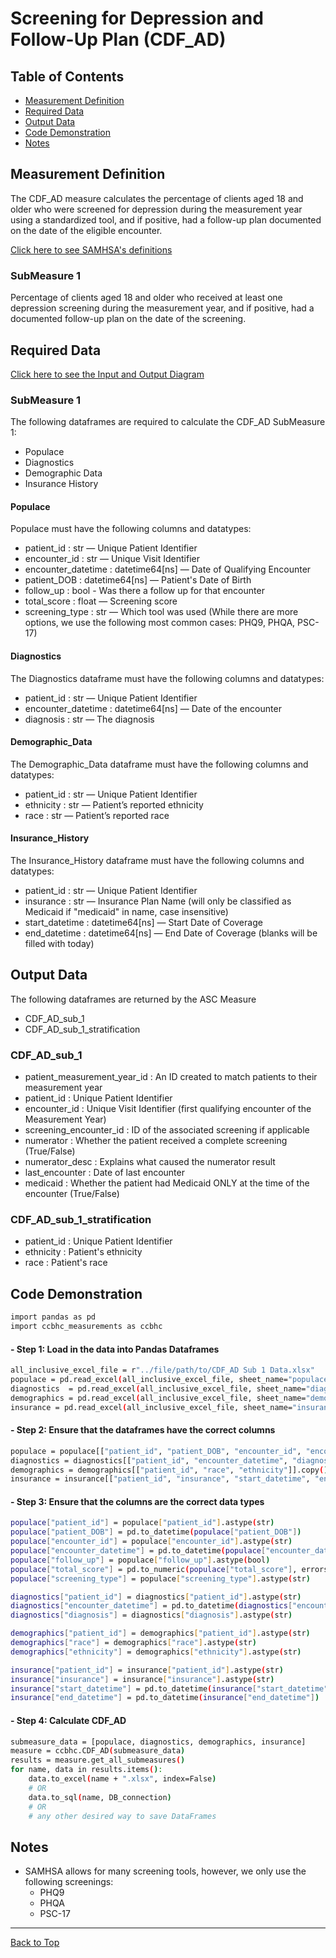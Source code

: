 # Screening for Depression and Follow-Up Plan (CDF_AD)

## Table of Contents

- [Measurement Definition](#measurement-definition)  
- [Required Data](#required-data)  
- [Output Data](#output-data)  
- [Code Demonstration](#code-demonstration)  
- [Notes](#notes)

## Measurement Definition

The CDF_AD measure calculates the percentage of clients aged 18 and older who were screened for depression during the measurement year using a standardized tool, and if positive, had a follow-up plan documented on the date of the eligible encounter.

[Click here to see SAMHSA's definitions](https://www.samhsa.gov/sites/default/files/ccbhc-quality-measures-technical-specifications-manual.pdf)

### SubMeasure 1

Percentage of clients aged 18 and older who received at least one depression screening during the measurement year, and if positive, had a documented follow-up plan on the date of the screening.

## Required Data

[Click here to see the Input and Output Diagram](https://github.com/Pesach-Tikvah-Hope-Development-Inc/CCBHC_Measurements/blob/main/ccbhc_measurements/diagrams/CDF_AD%20Input%20Output%20Requirements.pdf)

### SubMeasure 1

The following dataframes are required to calculate the CDF_AD SubMeasure 1:

- Populace  
- Diagnostics
- Demographic Data  
- Insurance History  

#### Populace

Populace must have the following columns and datatypes:
- patient_id : str — Unique Patient Identifier  
- encounter_id : str — Unique Visit Identifier  
- encounter_datetime : datetime64[ns] — Date of Qualifying Encounter 
- patient_DOB : datetime64[ns] — Patient's Date of Birth  
- follow_up : bool - Was there a follow up for that encounter
- total_score : float — Screening score  
- screening_type : str — Which tool was used (While there are more options, we use the following most common cases: PHQ9, PHQA, PSC-17)   

#### Diagnostics

The Diagnostics dataframe must have the following columns and datatypes:

- patient_id : str — Unique Patient Identifier  
- encounter_datetime : datetime64[ns] — Date of the encounter
- diagnosis : str — The diagnosis

#### Demographic_Data

The Demographic_Data dataframe must have the following columns and datatypes:

- patient_id : str — Unique Patient Identifier  
- ethnicity : str — Patient’s reported ethnicity  
- race : str — Patient’s reported race  

#### Insurance_History

The Insurance_History dataframe must have the following columns and datatypes:

- patient_id : str — Unique Patient Identifier  
- insurance : str — Insurance Plan Name (will only be classified as Medicaid if "medicaid" in name, case insensitive)  
- start_datetime : datetime64[ns] — Start Date of Coverage  
- end_datetime : datetime64[ns] — End Date of Coverage (blanks will be filled with today)  

## Output Data

The following dataframes are returned by the ASC Measure
- CDF_AD_sub_1
- CDF_AD_sub_1_stratification

### CDF_AD_sub_1

- patient_measurement_year_id : An ID created to match patients to their measurement year  
- patient_id : Unique Patient Identifier
- encounter_id : Unique Visit Identifier (first qualifying encounter of the Measurement Year)  
- screening_encounter_id : ID of the associated screening if applicable  
- numerator : Whether the patient received a complete screening (True/False)  
- numerator_desc : Explains what caused the numerator result
- last_encounter : Date of last encounter
- medicaid : Whether the patient had Medicaid ONLY at the time of the encounter (True/False)

### CDF_AD_sub_1_stratification

- patient_id : Unique Patient Identifier
- ethnicity : Patient's ethnicity  
- race : Patient's race  

## Code Demonstration

```sh
import pandas as pd
import ccbhc_measurements as ccbhc
```

#### - Step 1: Load in the data into Pandas Dataframes

```sh
all_inclusive_excel_file = r"../file/path/to/CDF_AD Sub 1 Data.xlsx"
populace = pd.read_excel(all_inclusive_excel_file, sheet_name="populace")
diagnostics  = pd.read_excel(all_inclusive_excel_file, sheet_name="diagnostics")
demographics = pd.read_excel(all_inclusive_excel_file, sheet_name="demographic_data")
insurance = pd.read_excel(all_inclusive_excel_file, sheet_name="insurance_history")
```
#### - Step 2: Ensure that the dataframes have the correct columns

```sh
populace = populace[["patient_id", "patient_DOB", "encounter_id", "encounter_datetime", "follow_up", "total_score", "screening_type"]].copy()
diagnostics = diagnostics[["patient_id", "encounter_datetime", "diagnosis"]].copy()
demographics = demographics[["patient_id", "race", "ethnicity"]].copy()
insurance = insurance[["patient_id", "insurance", "start_datetime", "end_datetime"]].copy()
```

#### - Step 3: Ensure that the columns are the correct data types

```sh
populace["patient_id"] = populace["patient_id"].astype(str)
populace["patient_DOB"] = pd.to_datetime(populace["patient_DOB"])
populace["encounter_id"] = populace["encounter_id"].astype(str)
populace["encounter_datetime"] = pd.to_datetime(populace["encounter_datetime"])
populace["follow_up"] = populace["follow_up"].astype(bool)
populace["total_score"] = pd.to_numeric(populace["total_score"], errors="coerce")
populace["screening_type"] = populace["screening_type"].astype(str)

diagnostics["patient_id"] = diagnostics["patient_id"].astype(str)
diagnostics["encounter_datetime"] = pd.to_datetime(diagnostics["encounter_datetime"])
diagnostics["diagnosis"] = diagnostics["diagnosis"].astype(str)

demographics["patient_id"] = demographics["patient_id"].astype(str)
demographics["race"] = demographics["race"].astype(str)
demographics["ethnicity"] = demographics["ethnicity"].astype(str)

insurance["patient_id"] = insurance["patient_id"].astype(str)
insurance["insurance"] = insurance["insurance"].astype(str)
insurance["start_datetime"] = pd.to_datetime(insurance["start_datetime"])
insurance["end_datetime"] = pd.to_datetime(insurance["end_datetime"])
```

#### - Step 4: Calculate CDF_AD

```sh
submeasure_data = [populace, diagnostics, demographics, insurance]
measure = ccbhc.CDF_AD(submeasure_data)
results = measure.get_all_submeasures()
for name, data in results.items():
    data.to_excel(name + ".xlsx", index=False)
    # OR
    data.to_sql(name, DB_connection)
    # OR
    # any other desired way to save DataFrames
```

## Notes

- SAMHSA allows for many screening tools, however, we only use the following screenings:
    - PHQ9
    - PHQA
    - PSC-17
    
<hr>

[Back to Top](#ccbhc-measurements)